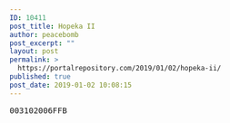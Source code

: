 ```yaml
---
ID: 10411
post_title: Hopeka II
author: peacebomb
post_excerpt: ""
layout: post
permalink: >
  https://portalrepository.com/2019/01/02/hopeka-ii/
published: true
post_date: 2019-01-02 10:08:15
---
```

<pre>003102006FFB</pre>
